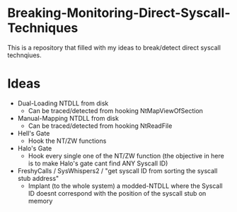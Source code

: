 # Breaking-Monitoring-Direct-Syscall-Techniques
This is a repository that filled with my ideas to break/detect direct syscall technqiues.

# Ideas
- Dual-Loading NTDLL from disk 
  - Can be traced/detected from hooking NtMapViewOfSection
- Manual-Mapping NTDLL from disk 
  - Can be traced/detected from hooking NtReadFile
- Hell's Gate
  - Hook the NT/ZW functions
- Halo's Gate 
  - Hook every single one of the NT/ZW function (the objective in here is to make Halo's gate cant find ANY Syscall ID)
- FreshyCalls / SysWhispers2 / "get syscall ID from sorting the syscall stub address"
  - Implant (to the whole system) a modded-NTDLL where the Syscall ID doesnt correspond with the position of the syscall stub on memory
